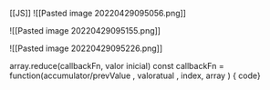 [[JS]] ![[Pasted image 20220429095056.png]]

![[Pasted image 20220429095155.png]]

![[Pasted image 20220429095226.png]]

array.reduce(callbackFn, valor inicial)
const callbackFn = function(accumulator/prevValue  ,  valoratual ,    index, array ) { code}